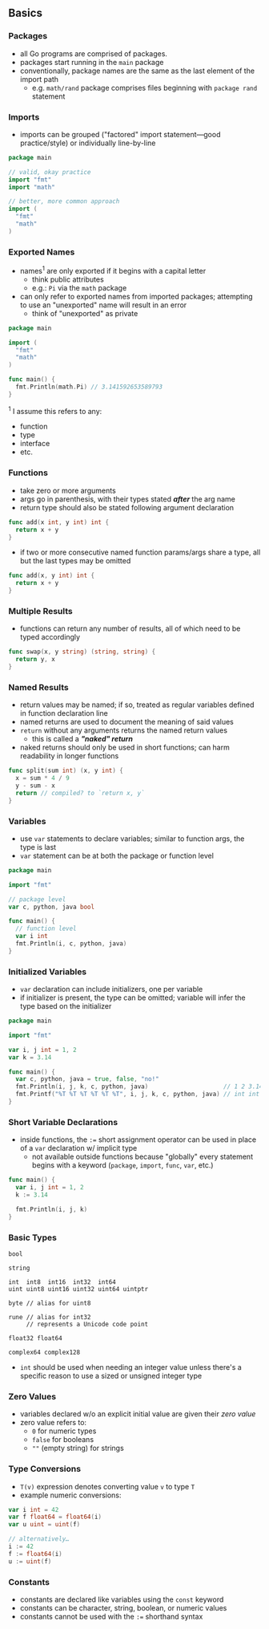 ## Basics

### Packages

- all Go programs are comprised of packages.
- packages start running in the `main` package
- conventionally, package names are the same as the last element of the import path
  - e.g. `math/rand` package comprises files beginning with `package rand` statement

### Imports

- imports can be grouped ("factored" import statement—good practice/style) or individually line-by-line

```go
package main

// valid, okay practice
import "fmt"
import "math"

// better, more common approach
import (
  "fmt"
  "math"
)
```

### Exported Names

- names<sup>1</sup> are only exported if it begins with a capital letter
  - think public attributes
  - e.g.: `Pi` via the `math` package
- can only refer to exported names from imported packages; attempting to use an "unexported" name will result in an error
  - think of "unexported" as private

```go
package main

import (
  "fmt"
  "math"
)

func main() {
  fmt.Println(math.Pi) // 3.141592653589793
}
```

<sup>1</sup> I assume this refers to any:

- function
- type
- interface
- etc.

### Functions

- take zero or more arguments
- args go in parenthesis, with their types stated _**after**_ the arg name
- return type should also be stated following argument declaration

```go
func add(x int, y int) int {
  return x + y
}
```

- if two or more consecutive named function params/args share a type, all but the last types may be omitted

```go
func add(x, y int) int {
  return x + y
}
```

### Multiple Results

- functions can return any number of results, all of which need to be typed accordingly

```go
func swap(x, y string) (string, string) {
  return y, x
}
```

### Named Results

- return values may be named; if so, treated as regular variables defined in function declaration line
- named returns are used to document the meaning of said values
- `return` without any arguments returns the named return values
  - this is called a **_"naked" return_**
- naked returns should only be used in short functions; can harm readability in longer functions

```go
func split(sum int) (x, y int) {
  x = sum * 4 / 9
  y - sum - x
  return // compiled? to `return x, y`
}
```

### Variables

- use `var` statements to declare variables; similar to function args, the type is last
- `var` statement can be at both the package or function level

```go
package main

import "fmt"

// package level
var c, python, java bool

func main() {
  // function level
  var i int
  fmt.Println(i, c, python, java)
}
```

### Initialized Variables

- `var` declaration can include initializers, one per variable
- if initializer is present, the type can be omitted; variable will infer the type based on the initializer

```go
package main

import "fmt"

var i, j int = 1, 2
var k = 3.14

func main() {
  var c, python, java = true, false, "no!"
  fmt.Println(i, j, k, c, python, java)                     // 1 2 3.14 true false no!
  fmt.Printf("%T %T %T %T %T %T", i, j, k, c, python, java) // int int float64 bool bool string
}
```

### Short Variable Declarations

- inside functions, the `:=` short assignment operator can be used in place of a `var` declaration w/ implicit type
  - not available outside functions because "globally" every statement begins with a keyword (`package`, `import`, `func`, `var`, etc.)

```go
func main() {
  var i, j int = 1, 2
  k := 3.14

  fmt.Println(i, j, k)
}
```

### Basic Types

```
bool

string

int  int8  int16  int32  int64
uint uint8 uint16 uint32 uint64 uintptr

byte // alias for uint8

rune // alias for int32
     // represents a Unicode code point

float32 float64

complex64 complex128
```

- `int` should be used when needing an integer value unless there's a specific reason to use a sized or unsigned integer type

### Zero Values

- variables declared w/o an explicit initial value are given their _zero value_
- zero value refers to:
  - `0` for numeric types
  - `false` for booleans
  - `""` (empty string) for strings

### Type Conversions

- `T(v)` expression denotes converting value `v` to type `T`
- example numeric conversions:

```go
var i int = 42
var f float64 = float64(i)
var u uint = uint(f)

// alternatively…
i := 42
f := float64(i)
u := uint(f)
```

### Constants

- constants are declared like variables using the `const` keyword
- constants can be character, string, boolean, or numeric values
- constants cannot be used with the `:=` shorthand syntax
